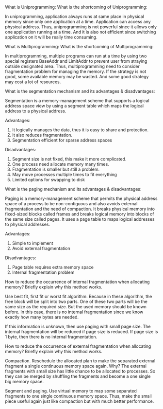 What is Uniprogramming: What is the shortcoming of Uniprogramming:

In uniprogramming, application always runs at same place in physical memory since only one application at a time. Application can access any physical address.  Thus, uniprogramming is not powerful since it allows only one application running at a time. And it is also not efficient since switching application on it will be really time consuming.



What is Multiprogramming: What is the shortcoming of Multiprogramming:

In multiprogramming, multiple programs can run at a time by using two special registers BaseAddr and LimitAddr to prevent user from straying outside designated area. Thus, multiprogramming need to consider fragmentation problem for managing the memory. If the strategy is not good, some available memory may be wasted. And some good strategy may cost a lot of resources.



What is the segmentation mechanism and its advantages & disadvantages:

Segmentation is a memory-management scheme that supports a logical address space view by using a segment table which maps the logical address to a physical address. 

Advantages: 

1. It logically manages the data, thus it is easy to share and protection. 
2. It also reduces fragmentation.  
3. Segmentation efficient for sparse address spaces

Disadvantages: 

1. Segment size is not fixed, this make it more complicated. 
2. One process need allocate memory many times. 
3. Fragmentation is smaller but still a problem.
4. May move processes multiple times to fit everything
5. Limited options for swapping to disk



What is the paging mechanism and its advantages & disadvantages:

Paging is a memory-management scheme that permits the physical address space of a process to be non-contiguous and also avoids external fragmentation and the need of compaction. It breaks physical memory into fixed-sized blocks called frames and breaks logical memory into blocks of the same size called pages. It uses a page table to maps logical addresses to physical addresses.

Advantages:

1. Simple to implement
2. Avoid external fragmentation

Disadvantages:

1. Page table requires extra memory space
2. Internal fragmentation problem





How to reduce the occurrence of internal fragmentation when allocating memory? Briefly explain why this method works.

Use best fit, first fit or worst fit algorithm. Because in these algorithm, the free block will be split into two parts. One of these two parts will be the same size as the required size. But the used memory should be known before. In this case, there is no internal fragmentation since we know exactly how many bytes are needed.

If this information is unknown, then use paging with small page size. The internal fragmentation will be reduced if page size is reduced. If page size is 1 byte, then there is no internal fragmentation.



How to reduce the occurrence of external fragmentation when allocating memory? Briefly explain why this method works.

Compaction. Reschedule the allocated plan to make the separated external fragment a single continuous memory space again. Why? The external fragments with small size has little chance to be allocated to processes. So they can be merged by shuffling the fragments and become a one single big memory space.

Segment and paging. Use virtual memory to map some separated fragments to one single continuous memory space. Thus, make the small piece useful again just like compaction but with much better performance.

